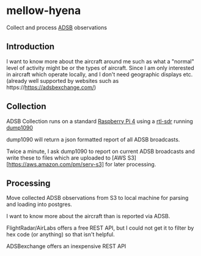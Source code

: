# mellow-hyena
Collect and process [ADSB](https://en.wikipedia.org/wiki/Automatic_Dependent_Surveillance%E2%80%93Broadcast) observations

## Introduction
I want to know more about the aircraft around me such as what a "normal" level of activity might be or the types of aircraft.  Since I am only interested in aircraft which operate locally, and I don't need geographic displays etc. (already well supported by websites such as https://https://adsbexchange.com/)  

## Collection
ADSB Collection runs on a standard [Raspberry Pi 4](https://www.raspberrypi.org/) using a [rtl-sdr](https://osmocom.org/projects/rtl-sdr/wiki/rtl-sdr) running [dump1090](https://github.com/antirez/dump1090)

dump1090 will return a json formatted report of all ADSB broadcasts.

Twice a minute, I ask dump1090 to report on current ADSB broadcasts and write these to files which are uploaded to [AWS S3][https://aws.amazon.com/pm/serv-s3] for later processing.

## Processing
Move collected ADSB observations from S3 to local machine for parsing and loading into postgres.


I want to know more about the aircraft than is reported via ADSB.

FlightRadar/AirLabs offers a free REST API, but I could not get it to filter by hex code (or anything) so that isn't helpful.

ADSBexchange offers an inexpensive REST API  
